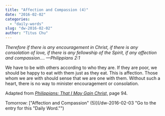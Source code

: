 ```yaml
---
title: "Affection and Compassion (4)"
date: "2016-02-02"
categories: 
  - "daily-words"
slug: "dw-2016-02-02"
author: "Titus Chu"
---
```


_Therefore if there is any encouragement in Christ, if there is any consolation of love, if there is any fellowship of the Spirit, if any affection and compassion.... —Philippians 2:1_

We have to be with others according to who they are. If they are poor, we should be happy to eat with them just as they eat. This is affection. Those whom we are with should sense that we are one with them. Without such a heart, there is no way to minister encouragement or consolation.

Adapted from _[Philippians: That I May Gain Christ,](/book-philippians "Go to the listing for this book.")_ page 94.

Tomorrow: ["Affection and Compassion" (5)](/dw-2016-02-03 "Go to the entry for this "Daily Word."")
